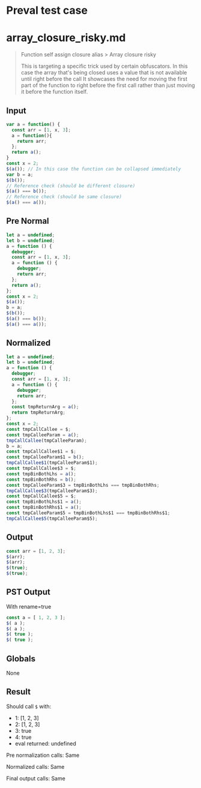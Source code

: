 # Preval test case

# array_closure_risky.md

> Function self assign closure alias > Array closure risky
>
> This is targeting a specific trick used by certain obfuscators.
> In this case the array that's being closed uses a value that is not available until right before the call
> It showcases the need for moving the first part of the function to right before the first call
> rather than just moving it before the function itself.

## Input

`````js filename=intro
var a = function() {
  const arr = [1, x, 3];
  a = function(){
    return arr;
  };
  return a();
}
const x = 2;
$(a()); // In this case the function can be collapsed immediately
var b = a;
$(b());
// Reference check (should be different closure)
$(a() === b());
// Reference check (should be same closure)
$(a() === a());
`````

## Pre Normal


`````js filename=intro
let a = undefined;
let b = undefined;
a = function () {
  debugger;
  const arr = [1, x, 3];
  a = function () {
    debugger;
    return arr;
  };
  return a();
};
const x = 2;
$(a());
b = a;
$(b());
$(a() === b());
$(a() === a());
`````

## Normalized


`````js filename=intro
let a = undefined;
let b = undefined;
a = function () {
  debugger;
  const arr = [1, x, 3];
  a = function () {
    debugger;
    return arr;
  };
  const tmpReturnArg = a();
  return tmpReturnArg;
};
const x = 2;
const tmpCallCallee = $;
const tmpCalleeParam = a();
tmpCallCallee(tmpCalleeParam);
b = a;
const tmpCallCallee$1 = $;
const tmpCalleeParam$1 = b();
tmpCallCallee$1(tmpCalleeParam$1);
const tmpCallCallee$3 = $;
const tmpBinBothLhs = a();
const tmpBinBothRhs = b();
const tmpCalleeParam$3 = tmpBinBothLhs === tmpBinBothRhs;
tmpCallCallee$3(tmpCalleeParam$3);
const tmpCallCallee$5 = $;
const tmpBinBothLhs$1 = a();
const tmpBinBothRhs$1 = a();
const tmpCalleeParam$5 = tmpBinBothLhs$1 === tmpBinBothRhs$1;
tmpCallCallee$5(tmpCalleeParam$5);
`````

## Output


`````js filename=intro
const arr = [1, 2, 3];
$(arr);
$(arr);
$(true);
$(true);
`````

## PST Output

With rename=true

`````js filename=intro
const a = [ 1, 2, 3 ];
$( a );
$( a );
$( true );
$( true );
`````

## Globals

None

## Result

Should call `$` with:
 - 1: [1, 2, 3]
 - 2: [1, 2, 3]
 - 3: true
 - 4: true
 - eval returned: undefined

Pre normalization calls: Same

Normalized calls: Same

Final output calls: Same
